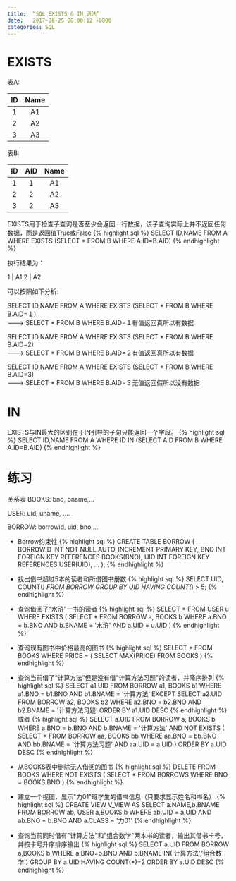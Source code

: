 ```yaml
---
title:  “SQL EXISTS & IN 语法”
date:   2017-08-25 08:00:12 +0800
categories: SQL
---
```


# EXISTS

表A:

 ID   | Name
:----:|:----:
 1 | A1
 2 | A2
 3 | A3

表B:

ID |  AID  |   Name
:----:|:----:|:----:
1 | 1 | A1
2 | 2 | A2
3 | 2 | A3

EXISTS用于检查子查询是否至少会返回一行数据，该子查询实际上并不返回任何数据，而是返回值True或False
{% highlight sql %}
SELECT ID,NAME FROM A WHERE EXISTS (SELECT * FROM B WHERE A.ID=B.AID)
{% endhighlight %}


执行结果为：

1 | A1
2 | A2

可以按照如下分析:

SELECT ID,NAME FROM A WHERE EXISTS (SELECT * FROM B WHERE B.AID=１)  
---> SELECT * FROM B WHERE B.AID=１有值返回真所以有数据

SELECT ID,NAME FROM A WHERE EXISTS (SELECT * FROM B WHERE B.AID=2)  
---> SELECT * FROM B WHERE B.AID=２有值返回真所以有数据

SELECT ID,NAME FROM A WHERE EXISTS (SELECT * FROM B WHERE B.AID=3)  
---> SELECT * FROM B WHERE B.AID=３无值返回假所以没有数据

# IN

EXISTS与IN最大的区别在于IN引导的子句只能返回一个字段。
{% highlight sql %}
SELECT ID,NAME FROM A WHERE ID IN (SELECT AID FROM B WHERE A.ID=B.AID)
{% endhighlight %}

# 练习

关系表
BOOKS: bno, bname,...

USER: uid, uname, ....

BORROW: borrowid, uid, bno,...

- Borrow约束性
{% highlight sql %}
CREATE TABLE BORROW (
    BORROWID INT NOT NULL AUTO_INCREMENT PRIMARY KEY,
    BNO INT FOREIGN KEY REFERENCES BOOKS(BNO),
    UID INT FOREIGN KEY REFERENCES USER(UID),
  ...
);
{% endhighlight %}

- 找出借书超过5本的读者和所借图书册数
{% highlight sql %}
SELECT UID, COUNT(*) FROM BORROW GROUP BY UID HAVING COUNT(*) > 5;
{% endhighlight %}

- 查询借阅了“水浒”一书的读者
{% highlight sql %}
SELECT * FROM USER u WHERE EXISTS (
    SELECT  * FROM BORROW a, BOOKS b
      WHERE a.BNO = b.BNO AND b.BNAME = '水浒' AND a.UID = u.UID
  )
{% endhighlight %}

- 查询现有图书中价格最高的图书
{% highlight sql %}
SELECT * FROM BOOKS WHERE PRICE = (
    SELECT MAX(PRICE) FROM BOOKS
  )
{% endhighlight %}

- 查询当前借了“计算方法”但是没有借"计算方法习题"的读者，并降序排列
{% highlight sql %}
SELECT a1.UID FROM BORROW a1, BOOKS b1
    WHERE a1.BNO = b1.BNO AND b1.BNAME = ’计算方法‘
EXCEPT
SELECT a2.UID FROM BORROW a2, BOOKS b2
    WHERE a2.BNO = b2.BNO AND b2.BNAME = '计算方法习题'
ORDER BY a1.UID DESC
{% endhighlight %}
或者
{% highlight sql %}
SELECT a.UID FROM BORROW a, BOOKS b
    WHERE a.BNO = b.BNO AND b.BNAME = '计算方法'
    AND NOT EXISTS (
      SELECT * FROM BORROW aa, BOOKS bb
        WHERE aa.BNO = bb.BNO AND bb.BNAME = '计算方法习题' AND aa.UID = a.UID
    )
  ORDER BY a.UID DESC
{% endhighlight %}

- 从BOOKS表中删除无人借阅的图书
{% highlight sql %}
DELETE FROM BOOKS WHERE NOT EXISTS (
    SELECT * FROM BORROWS WHERE BNO = BOOKS.BNO
  )
{% endhighlight %}

- 建立一个视图，显示"力01"班学生的借书信息（只要求显示姓名和书名）
{% highlight sql %}
CREATE VIEW V_VIEW AS
SELECT a.NAME,b.BNAME FROM BORROW ab, USER a,BOOKS b
    WHERE ab.UID = a.UID AND ab.BNO = b.BNO AND a.CLASS = '力01'
{% endhighlight %}

- 查询当前同时借有"计算方法"和"组合数学"两本书的读者，输出其借书卡号，并按卡号升序排序输出
{% highlight sql %}
SELECT a.UID FROM BORROW a,BOOKS b
WHERE a.BNO=b.BNO AND b.BNAME IN('计算方法','组合数学')
GROUP BY a.UID HAVING COUNT(*)=2
ORDER BY a.UID DESC
{% endhighlight %}
